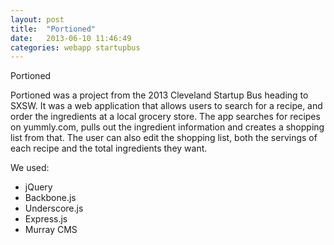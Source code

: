 ```yaml
---
layout: post
title:  "Portioned"
date:   2013-06-10 11:46:49
categories: webapp startupbus
---
```


Portioned

[getportioned.com]: http://getportioned.com

Portioned was a project from the 2013 Cleveland Startup Bus heading to SXSW. It was a web application that allows users to search for a recipe, and order the ingredients at a local grocery store. The app searches for recipes on yummly.com, pulls out the ingredient information and creates a shopping list from that. The user can also edit the shopping list, both the servings of each recipe and the total ingredients they want. 

We used:
 - jQuery
 - Backbone.js
 - Underscore.js
 - Express.js
 - Murray CMS
